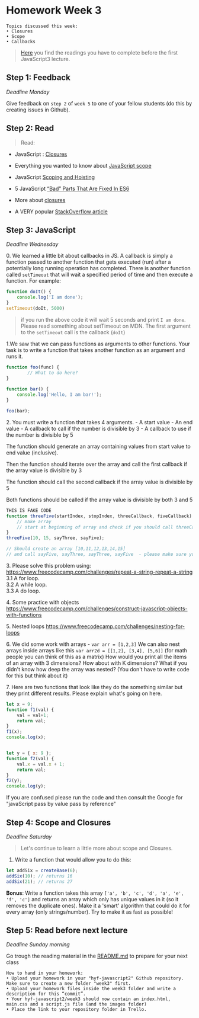 # Homework Week 3

```
Topics discussed this week:
• Closures
• Scope
• Callbacks
```

>[Here](https://github.com/HackYourFuture/JavaScript3/tree/master/Week1) you find the readings you have to complete before the first JavaScript3 lecture.

## Step 1: Feedback

_Deadline Monday_

Give feedback on `step 2` of `week 5` to one of your fellow students (do this by creating issues in Github). 

## Step 2: Read

>Read:
- JavaScript : [Closures](http://conceptf1.blogspot.nl/2013/11/javascript-closures.html)
- Everything you wanted to know about [JavaScript scope](https://toddmotto.com/everything-you-wanted-to-know-about-javascript-scope/)
- JavaScript [Scoping and Hoisting](http://www.adequatelygood.com/JavaScript-Scoping-and-Hoisting.html)
- 5 JavaScript [“Bad” Parts That Are Fixed In ES6](https://medium.freecodecamp.com/5-javascript-bad-parts-that-are-fixed-in-es6-c7c45d44fd81)

- More about [closures](https://www.reddit.com/r/learnjavascript/comments/1v6n8p/closure_explain_likei_am_in_high_school/?st=ixsp0mbe&sh=5526d150)
- A VERY popular [StackOverflow article](http://stackoverflow.com/questions/111102/how-do-javascript-closures-work)

## Step 3: JavaScript

_Deadline Wednesday_

0\. We learned a little bit about callbacks in JS. A callback is simply a function passed to another function that gets executed (run) after a potentially long running operation has completed. There is another function called `setTimeout` that will wait a specified period of time and then execute a function. For example: 

```js
function doIt() {
    console.log('I am done');
}
setTimeout(doIt, 5000)
```

>if you run the above code it will wait 5 seconds and print `I am done`. Please read something about setTimeout on MDN. The first argument to the `setTimeout` call is the callback (`doIt`)

1\.We saw that we can pass functions as arguments to other functions. Your task is to write a function that takes another function as an argument and runs it.

```js
function foo(func) {
        // What to do here? 
}
    
function bar() {
    console.log('Hello, I am bar!');
}

foo(bar);
```
    




2\. You must write a function that takes 4 arguments.
    - A start value 
    - An end value
    - A callback to call if the number is divisible by 3 
    - A callback to use if the number is divisible by 5

The function should generate an array containing values from start value to end value (inclusive). 

Then the function should iterate over the array and call the first callback if the array value is divisible by 3

The function should call the second callback if the array value is divisible by 5 

Both functions should be called if the array value is divisible by both 3 and 5

```js
THIS IS FAKE CODE 
function threeFive(startIndex, stopIndex, threeCallback, fiveCallback) {
    // make array 
    // start at beginning of array and check if you should call threeCallback or fiveCallback or go on to next  
}
threeFive(10, 15, sayThree, sayFive);

// Should create an array [10,11,12,13,14,15]
// and call sayFive, sayThree, sayThree, sayFive  - please make sure you see why these calls are made before you start coding
```


3\. Please solve this problem using:
https://www.freecodecamp.com/challenges/repeat-a-string-repeat-a-string  
3\.1 A for loop.  
3\.2 A while loop.  
3\.3 A do loop.  

4\. Some practice with objects 
https://www.freecodecamp.com/challenges/construct-javascript-objects-with-functions

5\. Nested loops 
https://www.freecodecamp.com/challenges/nesting-for-loops

6\. We did some work with arrays - `var arr = [1,2,3]`
We can also nest arrays inside arrays like this `var arr2d = [[1,2], [3,4], [5,6]]` (for math people you can think of this as a matrix)
How would you print all the items of an array with 3 dimensions? 
How about with K dimensions? 
What if you didn't know how deep the array was nested? (You don't have to write code for this but think about it)

7\. Here are two functions that look like they do the something similar but they print different results. Please explain what's going on here.

```js
let x = 9; 
function f1(val) { 
    val = val+1; 
    return val;
}
f1(x);
console.log(x);


let y = { x: 9 };
function f2(val) {
    val.x = val.x + 1;
    return val;
}
f2(y);
console.log(y);
```
If you are confused please run the code and then consult the Google for "javaScript pass by value pass by reference"


## Step 4: Scope and Closures

_Deadline Saturday_

> Let's continue to learn a little more about scope and Closures. 


1. Write a function that would allow you to do this:
```js
let addSix = createBase(6);
addSix(10); // returns 16
addSix(21); // returns 27
```

__Bonus__: Write a function takes this array `['a', 'b', 'c', 'd', 'a', 'e', 'f', 'c']` and returns an array which only has unique values in it (so it removes the duplicate ones). Make it a 'smart' algorithm that could do it for every array (only strings/number). Try to make it as fast as possible!


## Step 5: Read before next lecture

_Deadline Sunday morning_

Go trough the reading material in the [README.md](https://github.com/HackYourFuture/JavaScript3/tree/master/Week1) to prepare for your next class


```
How to hand in your homework:
• Upload your homework in your "hyf-javascript2" Github repository. Make sure to create a new folder "week3" first. 
• Upload your homework files inside the week3 folder and write a description for this “commit”.
• Your hyf-javascript2/week3 should now contain an index.html, main.css and a script.js file (and the images folder)
• Place the link to your repository folder in Trello.
```
